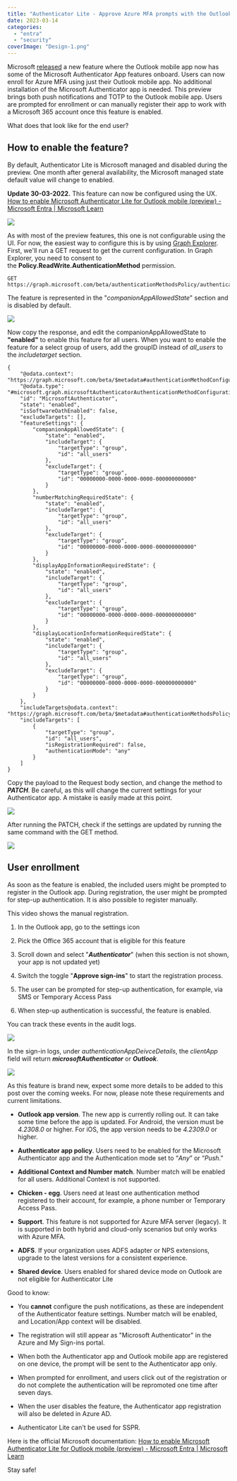 ```yaml
---
title: "Authenticator Lite - Approve Azure MFA prompts with the Outlook app"
date: 2023-03-14
categories: 
  - "entra"
  - "security"
coverImage: "Design-1.png"
---
```


Microsoft [released](https://www.microsoft.com/en-us/microsoft-365/roadmap?filters=&searchterms=122289) a new feature where the Outlook mobile app now has some of the Microsoft Authenticator App features onboard. Users can now enroll for Azure MFA using just their Outlook mobile app. No additional installation of the Microsoft Authenticator app is needed. This preview brings both push notifications and TOTP to the Outlook mobile app. Users are prompted for enrollment or can manually register their app to work with a Microsoft 365 account once this feature is enabled.

What does that look like for the end user?

## How to enable the feature?

By default, Authenticator Lite is Microsoft managed and disabled during the preview. One month after general availability, the Microsoft managed state default value will change to enabled.

**Update 30-03-2022.** This feature can now be configured using the UX. [How to enable Microsoft Authenticator Lite for Outlook mobile (preview) - Microsoft Entra | Microsoft Learn](https://learn.microsoft.com/en-us/azure/active-directory/authentication/how-to-mfa-authenticator-lite#enablement-authenticator-lite-in-azure-portal-ux)

![](/assets/images/image-9.png)

As with most of the preview features, this one is not configurable using the UI. For now, the easiest way to configure this is by using [Graph Explorer](https://aka.ms/ge). First, we'll run a GET request to get the current configuration. In Graph Explorer, you need to consent to the **Policy.ReadWrite.AuthenticationMethod** permission.

```
GET https://graph.microsoft.com/beta/authenticationMethodsPolicy/authenticationMethodConfigurations/MicrosoftAuthenticator
```

The feature is represented in the "_companionAppAllowedState_" section and is disabled by default.

![](/assets/images/image-3.png)

Now copy the response, and edit the companionAppAllowedState to **"enabled"** to enable this feature for all users. When you want to enable the feature for a select group of users, add the groupID instead of _all\_users_ to the _includetarget_ section.

```
{
    "@odata.context": "https://graph.microsoft.com/beta/$metadata#authenticationMethodConfigurations/$entity",
    "@odata.type": "#microsoft.graph.microsoftAuthenticatorAuthenticationMethodConfiguration",
    "id": "MicrosoftAuthenticator",
    "state": "enabled",
    "isSoftwareOathEnabled": false,
    "excludeTargets": [],
    "featureSettings": {
        "companionAppAllowedState": {
            "state": "enabled",
            "includeTarget": {
                "targetType": "group",
                "id": "all_users"
            },
            "excludeTarget": {
                "targetType": "group",
                "id": "00000000-0000-0000-0000-000000000000"
            }
        },
        "numberMatchingRequiredState": {
            "state": "enabled",
            "includeTarget": {
                "targetType": "group",
                "id": "all_users"
            },
            "excludeTarget": {
                "targetType": "group",
                "id": "00000000-0000-0000-0000-000000000000"
            }
        },
        "displayAppInformationRequiredState": {
            "state": "enabled",
            "includeTarget": {
                "targetType": "group",
                "id": "all_users"
            },
            "excludeTarget": {
                "targetType": "group",
                "id": "00000000-0000-0000-0000-000000000000"
            }
        },
        "displayLocationInformationRequiredState": {
            "state": "enabled",
            "includeTarget": {
                "targetType": "group",
                "id": "all_users"
            },
            "excludeTarget": {
                "targetType": "group",
                "id": "00000000-0000-0000-0000-000000000000"
            }
        }
    },
    "includeTargets@odata.context": "https://graph.microsoft.com/beta/$metadata#authenticationMethodsPolicy/authenticationMethodConfigurations('MicrosoftAuthenticator')/microsoft.graph.microsoftAuthenticatorAuthenticationMethodConfiguration/includeTargets",
    "includeTargets": [
        {
            "targetType": "group",
            "id": "all_users",
            "isRegistrationRequired": false,
            "authenticationMode": "any"
        }
    ]
}
```

Copy the payload to the Request body section, and change the method to **_PATCH_**. Be careful, as this will change the current settings for your Authenticator app. A mistake is easily made at this point.

![](/assets/images/image-4.png)

After running the PATCH, check if the settings are updated by running the same command with the GET method.

![](/assets/images/image-5.png)

## User enrollment

As soon as the feature is enabled, the included users might be prompted to register in the Outlook app. During registration, the user might be prompted for step-up authentication. It is also possible to register manually.

This video shows the manual registration.

1. In the Outlook app, go to the settings icon

3. Pick the Office 365 account that is eligible for this feature

5. Scroll down and select "_**Authenticator**_" (when this section is not shown, your app is not updated yet)

7. Switch the toggle "**Approve sign-ins**" to start the registration process.

9. The user can be prompted for step-up authentication, for example, via SMS or Temporary Access Pass

11. When step-up authentication is successful, the feature is enabled.

You can track these events in the audit logs.

![](/assets/images/image-6.png)

In the sign-in logs, under _authenticationAppDeivceDetails_, the _clientApp_ field will return _**microsoftAuthenticator**_ or _**Outlook**_.

![](/assets/images/image-7.png)

As this feature is brand new, expect some more details to be added to this post over the coming weeks. For now, please note these requirements and current limitations.

- **Outlook app version**. The new app is currently rolling out. It can take some time before the app is updated. For Android, the version must be _4.2308.0_ or higher. For iOS, the app version needs to be _4.2309.0_ or higher.

- **Authenticator app policy**. Users need to be enabled for the Microsoft Authenticator app and the Authentication mode set to “_Any_” or “_Push_.”

- **Additional Context and Number match**. Number match will be enabled for all users. Additional Context is not supported.

- **Chicken - egg**. Users need at least one authentication method registered to their account, for example, a phone number or Temporary Access Pass.

- **Support**. This feature is not supported for Azure MFA server (legacy). It is supported in both hybrid and cloud-only scenarios but only works with Azure MFA.

- **ADFS**. If your organization uses ADFS adapter or NPS extensions, upgrade to the latest versions for a consistent experience.

- **Shared device**. Users enabled for shared device mode on Outlook are not eligible for Authenticator Lite

Good to know:

- You **cannot** configure the push notifications, as these are independent of the Authenticator feature settings. Number match will be enabled, and Location/App context will be disabled.

- The registration will still appear as "Microsoft Authenticator" in the Azure and My Sign-ins portal.

- When both the Authenticator app and Outlook mobile app are registered on one device, the prompt will be sent to the Authenticator app only.

- When prompted for enrollment, and users click out of the registration or do not complete the authentication will be repromoted one time after seven days.

- When the user disables the feature, the Authenticator app registration will also be deleted in Azure AD.

- Authenticator Lite can't be used for SSPR.

Here is the official Microsoft documentation: [How to enable Microsoft Authenticator Lite for Outlook mobile (preview) - Microsoft Entra | Microsoft Learn](https://learn.microsoft.com/en-us/azure/active-directory/authentication/how-to-mfa-authenticator-lite)

Stay safe!
